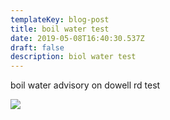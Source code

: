 ```yaml
---
templateKey: blog-post
title: boil water test
date: 2019-05-08T16:40:30.537Z
draft: false
description: biol water test
---
```

boil water advisory on dowell rd test

![](/img/small-logo.png)
